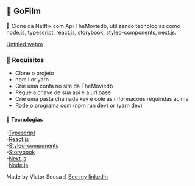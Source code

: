 
## 🚀 GoFilm

 🎨 Clone da Netflix com Api TheMoviedb, utilizando tecnologias como  node.js, typescript, react.js, storybook, styled-components, next.js.


[Untitled.webm](https://user-images.githubusercontent.com/92759987/185722611-59fc9b09-2178-4461-a7bc-89b84afb9dd4.webm)



### 🚀 Requisitos

- Clone o projeto
- npm i or yarn
- Crie uma conta no site da TheMoviedb
- Pegue a chave de sua api e a url base
- Crie uma pasta chamada key e cole as informações requiridas acima
- Rode o programa com (npm run dev) or (yarn dev)


#### 🚀 Tecnologias

-[Typescript](https://www.typescriptlang.org/)</br>
-[React.js](https://pt-br.reactjs.org/)</br>
-[Styled-components](https://styled-components.com/)</br>
-[Storybook](https://storybook.js.org/)</br>
-[Next.js](https://nextjs.org/)</br>
-[Node.js](https://nodejs.org/en/)</br>


Made by Victor Sousa :) [See my linkedin](https://www.linkedin.com/in/victorhdss/)

